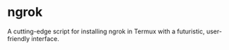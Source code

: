# ngrok
A cutting-edge script for installing ngrok in Termux with a futuristic, user-friendly interface. 
